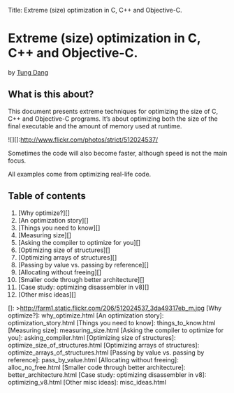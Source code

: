 Title: Extreme (size) optimization in C, C++ and Objective-C.

Extreme (size) optimization in C, C++ and Objective-C.
======================================================

by [Tung Dang][]

What is this about?
-------------------

This document presents extreme techniques for optimizing the size of C,
C++ and Objective-C programs. It’s about optimizing both the size of the
final executable and the amount of memory used at runtime.

![][]:http://www.flickr.com/photos/strict/512024537/

Sometimes the code will also become faster, although speed is not the
main focus.

All examples come from optimizing real-life code.

Table of contents
-----------------

1.  [Why optimize?][]
2.  [An optimization story][]
3.  [Things you need to know][]
4.  [Measuring size][]
5.  [Asking the compiler to optimize for you][]
6.  [Optimizing size of structures][]
7.  [Optimizing arrays of structures][]
8.  [Passing by value vs. passing by reference][]
9.  [Allocating without freeing][]
10. [Smaller code through better architecture][]
11. [Case study: optimizing disassembler in v8][]
12. [Other misc ideas][]

  [Tung Dang]: https://blog.kowalczyk.info
  []: >http://farm1.static.flickr.com/206/512024537_3da49317eb_m.jpg
  [Why optimize?]: why_optimize.html
  [An optimization story]: optimization_story.html
  [Things you need to know]: things_to_know.html
  [Measuring size]: measuring_size.html
  [Asking the compiler to optimize for you]: asking_compiler.html
  [Optimizing size of structures]: optimize_size_of_structures.html
  [Optimizing arrays of structures]: optimize_arrays_of_structures.html
  [Passing by value vs. passing by reference]: pass_by_value.html
  [Allocating without freeing]: alloc_no_free.html
  [Smaller code through better architecture]: better_architecture.html
  [Case study: optimizing disassembler in v8]: optimizing_v8.html
  [Other misc ideas]: misc_ideas.html
